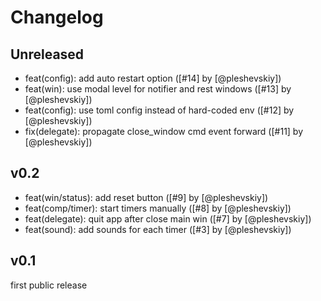 # Changelog

## Unreleased

- feat(config): add auto restart option ([#14] by [@pleshevskiy])
- feat(win): use modal level for notifier and rest windows ([#13] by
  [@pleshevskiy])
- feat(config): use toml config instead of hard-coded env ([#12] by
  [@pleshevskiy])
- fix(delegate): propagate close_window cmd event forward ([#11] by
  [@pleshevskiy])

## v0.2

- feat(win/status): add reset button ([#9] by [@pleshevskiy])
- feat(comp/timer): start timers manually ([#8] by [@pleshevskiy])
- feat(delegate): quit app after close main win ([#7] by [@pleshevskiy])
- feat(sound): add sounds for each timer ([#3] by [@pleshevskiy])

## v0.1

first public release

